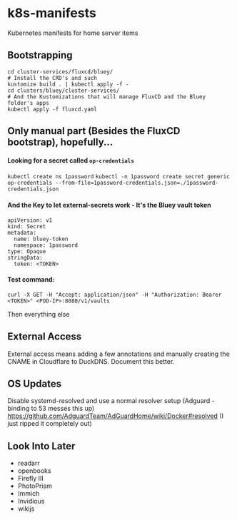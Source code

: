 # k8s-manifests
Kubernetes manifests for home server items


## Bootstrapping
```
cd cluster-services/fluxcd/bluey/ 
# Install the CRD's and such
kustomize build . | kubectl apply -f -
cd clusters/bluey/cluster-services/
# And the Kustomizations that will manage FluxCD and the Bluey folder's apps
kubectl apply -f fluxcd.yaml
```

## Only manual part (Besides the FluxCD bootstrap), hopefully...
#### Looking for a secret called `op-credentials`
`kubectl create ns 1password`
`kubectl -n 1password create secret generic op-credentials --from-file=1password-credentials.json=./1password-credentials.json`

#### And the Key to let external-secrets work - It's the Bluey vault token

```
apiVersion: v1
kind: Secret
metadata:
  name: bluey-token
  namespace: 1password
type: Opaque
stringData:
  token: <TOKEN>
```

#### Test command:
`curl -X GET -H "Accept: application/json" -H "Authorization: Bearer <TOKEN>" <POD-IP>:8080/v1/vaults`  


Then everything else


## External Access

External access means adding a few annotations and manually creating the CNAME in Cloudflare to DuckDNS. Document this better.



## OS Updates

Disable systemd-resolved and use a normal resolver setup (Adguard - binding to 53 messes this up)
https://github.com/AdguardTeam/AdGuardHome/wiki/Docker#resolved   (I just ripped it completely out)


## Look Into Later
- readarr
- openbooks
- Firefly III
- PhotoPrism
- Immich
- Invidious
- wikijs
